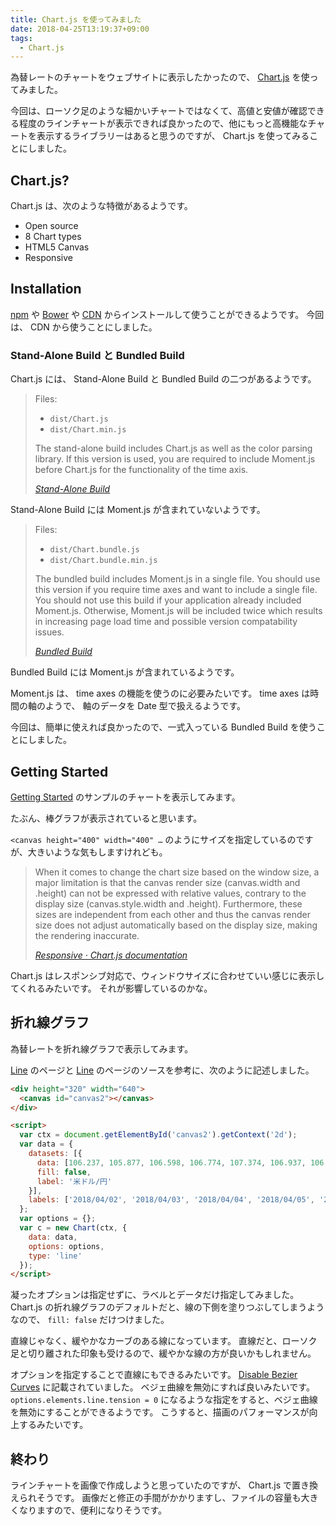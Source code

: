 ```yaml
---
title: Chart.js を使ってみました
date: 2018-04-25T13:19:37+09:00
tags:
  - Chart.js
---
```


為替レートのチャートをウェブサイトに表示したかったので、 [Chart.js](http://www.chartjs.org/) を使ってみました。

<!--more-->

<script src="//cdnjs.cloudflare.com/ajax/libs/Chart.js/2.7.2/Chart.bundle.min.js"></script>

今回は、ローソク足のような細かいチャートではなくて、高値と安値が確認できる程度のラインチャートが表示できれば良かったので、他にもっと高機能なチャートを表示するライブラリーはあると思うのですが、 Chart.js を使ってみることにしました。

## Chart.js?

Chart.js は、次のような特徴があるようです。

* Open source
* 8 Chart types
* HTML5 Canvas
* Responsive

## Installation

[npm](http://www.chartjs.org/docs/latest/getting-started/installation.html#npm) や [Bower](http://www.chartjs.org/docs/latest/getting-started/installation.html#bower) や [CDN](http://www.chartjs.org/docs/latest/getting-started/installation.html#cdn) からインストールして使うことができるようです。
今回は、 CDN から使うことにしました。

### Stand-Alone Build と Bundled Build

Chart.js には、 Stand-Alone Build と Bundled Build の二つがあるようです。

> Files:
>
> * `dist/Chart.js`
> * `dist/Chart.min.js`
>
> The stand-alone build includes Chart.js as well as the color parsing library. If this version is used, you are required to include Moment.js before Chart.js for the functionality of the time axis.
>
> <cite>[Stand-Alone Build](http://www.chartjs.org/docs/latest/getting-started/installation.html#stand-alone-build)</cite>

Stand-Alone Build には Moment.js が含まれていないようです。

> Files:
>
> * `dist/Chart.bundle.js`
> * `dist/Chart.bundle.min.js`
>
> The bundled build includes Moment.js in a single file. You should use this version if you require time axes and want to include a single file. You should not use this build if your application already included Moment.js. Otherwise, Moment.js will be included twice which results in increasing page load time and possible version compatability issues.
>
> <cite>[Bundled Build](http://www.chartjs.org/docs/latest/getting-started/installation.html#bundled-build)</cite>

Bundled Build には Moment.js が含まれているようです。

Moment.js は、 time axes の機能を使うのに必要みたいです。
time axes は時間の軸のようで、 軸のデータを Date 型で扱えるようです。

今回は、簡単に使えれば良かったので、一式入っている Bundled Build を使うことにしました。

## Getting Started

[Getting Started](http://www.chartjs.org/docs/latest/getting-started/) のサンプルのチャートを表示してみます。

<canvas id="myChart" width="400" height="400"></canvas>

<script>
  var ctx = document.getElementById("myChart").getContext('2d');
  var myChart = new Chart(ctx, {
    type: 'bar',
    data: {
      labels: ["Red", "Blue", "Yellow", "Green", "Purple", "Orange"],
      datasets: [{
        label: '# of Votes',
        data: [12, 19, 3, 5, 2, 3],
        backgroundColor: [
          'rgba(255, 99, 132, 0.2)',
          'rgba(54, 162, 235, 0.2)',
          'rgba(255, 206, 86, 0.2)',
          'rgba(75, 192, 192, 0.2)',
          'rgba(153, 102, 255, 0.2)',
          'rgba(255, 159, 64, 0.2)'
        ],
        borderColor: [
          'rgba(255, 99, 132, 1)',
          'rgba(54, 162, 235, 1)',
          'rgba(255, 206, 86, 1)',
          'rgba(75, 192, 192, 1)',
          'rgba(153, 102, 255, 1)',
          'rgba(255, 159, 64, 1)'
        ],
        borderWidth: 1
      }]
    },
    options: {
      scales: {
        yAxes: [{
          ticks: {
            beginAtZero: true
          }
        }]
      }
    }
  });
</script>

たぶん、棒グラフが表示されていると思います。

`<canvas height="400" width="400" …` のようにサイズを指定しているのですが、大きいような気もしますけれども。

> When it comes to change the chart size based on the window size, a major limitation is that the canvas render size (canvas.width and .height) can not be expressed with relative values, contrary to the display size (canvas.style.width and .height). Furthermore, these sizes are independent from each other and thus the canvas render size does not adjust automatically based on the display size, making the rendering inaccurate.
>
> <cite>[Responsive · Chart.js documentation](http://www.chartjs.org/docs/latest/general/responsive.html)</cite>

Chart.js はレスポンシブ対応で、ウィンドウサイズに合わせていい感じに表示してくれるみたいです。
それが影響しているのかな。

## 折れ線グラフ

為替レートを折れ線グラフで表示してみます。

[Line](http://www.chartjs.org/docs/latest/charts/line.html) のページと [Line](http://www.chartjs.org/docs/latest/charts/line.html) のページのソースを参考に、次のように記述しました。

```html
<div height="320" width="640">
  <canvas id="canvas2"></canvas>
</div>

<script>
  var ctx = document.getElementById('canvas2').getContext('2d');
  var data = {
    datasets: [{
      data: [106.237, 105.877, 106.598, 106.774, 107.374, 106.937, 106.754, 107.19, 106.777, 107.294, 107.468, 107.104, 106.991, 107.223, 107.354, 107.768, 108.698, 108.808, 109.418, 109.288, 109.063],
      fill: false,
      label: '米ドル/円'
    }],
    labels: ['2018/04/02', '2018/04/03', '2018/04/04', '2018/04/05', '2018/04/06', '2018/04/09', '2018/04/10', '2018/04/11', '2018/04/12', '2018/04/13', '2018/04/16', '2018/04/17', '2018/04/18', '2018/04/19', '2018/04/20', '2018/04/23', '2018/04/24', '2018/04/25', '2018/04/26', '2018/04/27', '2018/04/30']
  };
  var options = {};
  var c = new Chart(ctx, {
    data: data,
    options: options,
    type: 'line'
  });
</script>
```

<div height="320" width="640">
  <canvas id="canvas2"></canvas>
</div>

<script>
  (function () {
    var ctx = document.getElementById('canvas2').getContext('2d');
    var data = {
      datasets: [{
        data: [106.237, 105.877, 106.598, 106.774, 107.374, 106.937, 106.754, 107.19, 106.777, 107.294, 107.468, 107.104, 106.991, 107.223, 107.354, 107.768, 108.698, 108.808, 109.418, 109.288, 109.063],
        fill: false,
        label: '米ドル/円'
      }],
      labels: ['2018/04/02', '2018/04/03', '2018/04/04', '2018/04/05', '2018/04/06', '2018/04/09', '2018/04/10', '2018/04/11', '2018/04/12', '2018/04/13', '2018/04/16', '2018/04/17', '2018/04/18', '2018/04/19', '2018/04/20', '2018/04/23', '2018/04/24', '2018/04/25', '2018/04/26', '2018/04/27', '2018/04/30']
    };
    var options = {};
    var c = new Chart(ctx, {
      data: data,
      options: options,
      type: 'line'
    });
  })();
</script>

凝ったオプションは指定せずに、ラベルとデータだけ指定してみました。
Chart.js の折れ線グラフのデフォルトだと、線の下側を塗りつぶしてしまうようなので、 `fill: false` だけつけました。

直線じゃなく、緩やかなカーブのある線になっています。
直線だと、ローソク足と切り離された印象も受けるので、緩やかな線の方が良いかもしれません。

オプションを指定することで直線にもできるみたいです。
[Disable Bezier Curves](http://www.chartjs.org/docs/latest/charts/line.html#disable-bezier-curves) に記載されていました。
ベジェ曲線を無効にすれば良いみたいです。
`options.elements.line.tension = 0` になるような指定をすると、ベジェ曲線を無効にすることができるようです。
こうすると、描画のパフォーマンスが向上するみたいです。

## 終わり

ラインチャートを画像で作成しようと思っていたのですが、 Chart.js で置き換えられそうです。
画像だと修正の手間がかかりますし、ファイルの容量も大きくなりますので、便利になりそうです。

